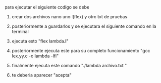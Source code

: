 para ejecutar el siguiente codigo se debe

1. crear dos archivos nano uno l(flex) y otro txt de pruebas

2. posteriormente a guardarlos y se ejecutara el siguiente comando en la terminal

3. ejecuta esto "flex lambda.l"

4. posteriormente ejecuta este para su completo funcionamiento "gcc lex.yy.c -o lambda -lfl"


5. finalmente ejecuta este comando "./lambda archivo.txt
"

6. te deberia aparecer "acepta"
